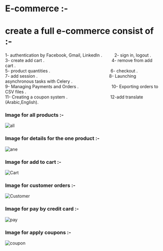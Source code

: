 # E-commerce :-
# create a full e-commerce consist  of :-
1- authentication by Facebook, Gmail, LinkedIn . &emsp; &emsp; 2- sign in, logout . <br>
3- create add cart . &emsp; &emsp; &emsp; &emsp; &emsp; &emsp; &emsp; &emsp; &emsp; &emsp; &emsp; &emsp; 4- remove from add cart . <br>
5- product quantities . &emsp; &emsp; &emsp; &emsp; &emsp; &emsp; &emsp; &emsp; &emsp; &emsp; &emsp;6- checkout . <br>
7- add session .&emsp; &emsp; &emsp; &emsp; &emsp; &emsp; &emsp; &emsp; &emsp; &emsp;  &emsp; &emsp; &emsp; 8- Launching asynchronous tasks with Celery .<br>
9- Managing Payments and Orders . &emsp; &emsp; &emsp; &emsp; &emsp; &emsp;10- Exporting orders to CSV files . <br>
11- Creating a coupon system . &emsp; &emsp; &emsp; &emsp; &emsp; &emsp; &emsp;&emsp;12-add translate (Arabic,English).


<h3>Image for all products :-</h3>

![all](https://user-images.githubusercontent.com/51214702/113212217-c55dff00-9276-11eb-84c9-1d0e909ef4d9.PNG)


<h3>Image for details for the one product :-</h3>

![ane](https://user-images.githubusercontent.com/51214702/113212274-d444b180-9276-11eb-9f2e-31eab36d82d4.PNG)

<h3>Image for add to cart :-</h3>

![Cart](https://user-images.githubusercontent.com/51214702/113287845-676cfe00-92ee-11eb-8aac-16f66080eb55.PNG)

<h3>Image for customer orders :-</h3>

![Customer](https://user-images.githubusercontent.com/51214702/113432271-5c44cb80-93dd-11eb-853f-9e1e90a6aad8.PNG)

<h3>Image for pay by credit card :-</h3>

![pay](https://user-images.githubusercontent.com/51214702/113491003-f6843c80-94cd-11eb-8b9a-23fa1702a163.PNG)

<h3>Image for apply coupons :- </h3>

![coupon](https://user-images.githubusercontent.com/51214702/113792854-34d86080-9747-11eb-9cfc-314c5c648bfb.PNG)




